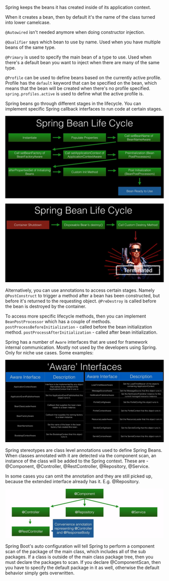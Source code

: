 Spring keeps the beans it has created inside of its application context.

When it creates a bean, then by default it's the name of the class turned into
lower camelcase.

`@Autowired` isn't needed anymore when doing constructor injection.

`@Qualifier` says which bean to use by name. Used when you have multiple beans
of the same type.

`@Primary` is used to specify the main bean of a type to use. Used when there's
a default bean you want to inject when there are many of the same type.

`@Profile` can be used to define beans based on the currently active profile. Profile
has the `default` keyword that can be specified on the bean, which means that
the bean will be created when there's no profile specified.
`spring.profiles.active` is used to define what the active profile is.

Spring beans go through different stages in the lifecycle. You can implement
specific Spring callback interfaces to run code at certain stages.

![diagram](bean-lifecycle.JPG)

![diagram](bean-lifecycle-destroy.JPG)

Alternatively, you can use annotations to access certain stages. Namely 
`@PostConstruct` to trigger a method after a bean has been constructed, but before
it's returned to the requesting object.
`@PreDestroy` is called before the bean is destroyed by the container.

To access more specific lifecycle methods, then you can implement `BeanPostProcessor`
which has a couple of methods. `postProcessBeforeInitialization` - called before the
bean initialization method. `postProcessAfterInitialization` - called after bean
initialization.

Spring has a number of `Aware` interfaces that are used for framework internal
communication. Mostly not used by the developers using Spring. Only for niche
use cases. Some examples:

![diagram](aware-interfaces.JPG)

Spring stereotypes are class level annotations used to define Spring Beans.
When classes annotated with it are detected via the component scan, an
instance of the class will be added to the Spring context. These are - 
@Component, @Controller, @RestController, @Repository, @Service.

In some cases you can omit the annotation and they are still picked up, because
the extended interface already has it. E.g. @Repository.

![diagram](annotation-hierarchy.JPG)

Spring Boot's auto configuration will tell Spring to perform a component scan of the
package of the main class, which includes all of the sub packages. If a class
is outside of the main class package tree, then you must declare the packages
to scan. If you declare @ComponentScan, then you have to specify the default
package in it as well, otherwise the default behavior simply gets overwritten.